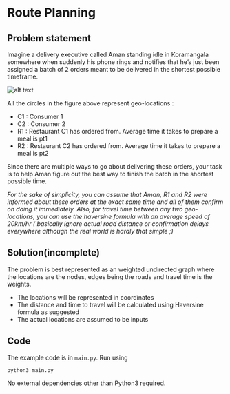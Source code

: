 # Route Planning
## Problem statement
Imagine a delivery executive called Aman standing idle in Koramangala somewhere when suddenly his phone rings and notifies that he’s just been assigned a batch of 2 orders meant to be delivered in the shortest possible timeframe.

![alt text](https://github.com/abhaikollara/route-planning/blob/master/image.jpg?raw=true)

All the circles in the figure above represent geo-locations :
- C1​ : Consumer 1
- C2​ : Consumer 2
- R1​ : Restaurant C1​ has ordered from. Average time it takes to prepare a meal is pt1
- R2​ : Restaurant C2​ has ordered from. Average time it takes to prepare a meal is pt2

Since there are multiple ways to go about delivering these orders, your task is to help Aman figure out the best way to finish the batch in the shortest possible time.

_For the sake of simplicity, you can assume that Aman, R1 and R2 were informed about these orders at the exact same time and all of them confirm on doing it immediately. Also, for travel time between any two geo-locations, you can use the haversine formula with an average speed of 20km/hr ( basically ignore actual road distance or confirmation delays everywhere although the real world is hardly that simple ;)_

## Solution(incomplete)
The problem is best represented as an weighted undirected graph where the locations are the nodes, edges being the roads and travel time is the weights.

- The locations will be represented in coordinates
- The distance and time to travel will be calculated using Haversine formula as suggested
- The actual locations are assumed to be inputs

## Code
The example code is in `main.py`. Run using

```
python3 main.py
```

No external dependencies other than Python3 required.
